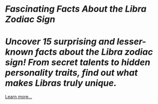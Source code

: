 # *Fascinating Facts About the Libra Zodiac Sign*

# *Uncover 15 surprising and lesser-known facts about the Libra zodiac sign! From secret talents to hidden personality traits, find out what makes Libras truly unique.*

[Learn more…](https://spiritualkhazaana.com/web-stories/fascinating-facts-about-the-libra-zodiac-sign/)
